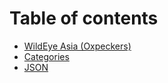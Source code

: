 # Table of contents

* [WildEye Asia (Oxpeckers)](README.md)
* [Categories](categories.md)
* [JSON](json.md)
